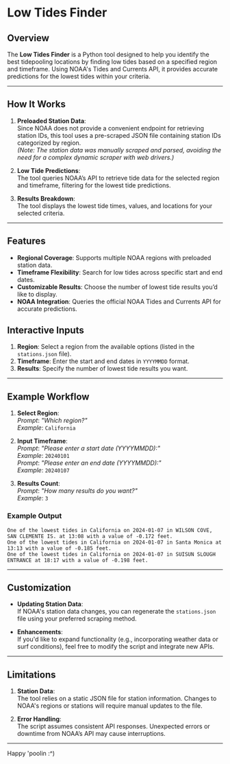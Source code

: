 # **Low Tides Finder**

## **Overview**
The **Low Tides Finder** is a Python tool designed to help you identify the best tidepooling locations by finding low tides based on a specified region and timeframe. Using NOAA's Tides and Currents API, it provides accurate predictions for the lowest tides within your criteria.

---

## **How It Works**
1. **Preloaded Station Data**:  
   Since NOAA does not provide a convenient endpoint for retrieving station IDs, this tool uses a pre-scraped JSON file containing station IDs categorized by region.  
   *(Note: The station data was manually scraped and parsed, avoiding the need for a complex dynamic scraper with web drivers.)*

2. **Low Tide Predictions**:  
   The tool queries NOAA’s API to retrieve tide data for the selected region and timeframe, filtering for the lowest tide predictions.

3. **Results Breakdown**:  
   The tool displays the lowest tide times, values, and locations for your selected criteria.

---

## **Features**
- **Regional Coverage**: Supports multiple NOAA regions with preloaded station data.  
- **Timeframe Flexibility**: Search for low tides across specific start and end dates.  
- **Customizable Results**: Choose the number of lowest tide results you’d like to display.  
- **NOAA Integration**: Queries the official NOAA Tides and Currents API for accurate predictions.  

## **Interactive Inputs**
1. **Region**: Select a region from the available options (listed in the `stations.json` file).  
2. **Timeframe**: Enter the start and end dates in `YYYYMMDD` format.  
3. **Results**: Specify the number of lowest tide results you want.  

---

## **Example Workflow**

1. **Select Region**:  
   *Prompt*: *"Which region?"*  
   *Example*: `California`  

2. **Input Timeframe**:  
   *Prompt*: *"Please enter a start date (YYYYMMDD):"*  
   *Example*: `20240101`  
   *Prompt*: *"Please enter an end date (YYYYMMDD):"*  
   *Example*: `20240107`  

3. **Results Count**:  
   *Prompt*: *"How many results do you want?"*  
   *Example*: `3`  

### **Example Output**
```
One of the lowest tides in California on 2024-01-07 in WILSON COVE, SAN CLEMENTE IS. at 13:08 with a value of -0.172 feet.
One of the lowest tides in California on 2024-01-07 in Santa Monica at 13:13 with a value of -0.185 feet.
One of the lowest tides in California on 2024-01-07 in SUISUN SLOUGH ENTRANCE at 18:17 with a value of -0.198 feet.
```

---

## **Customization**
- **Updating Station Data**:  
   If NOAA's station data changes, you can regenerate the `stations.json` file using your preferred scraping method.  

- **Enhancements**:  
   If you'd like to expand functionality (e.g., incorporating weather data or surf conditions), feel free to modify the script and integrate new APIs.  

---

## **Limitations**
1. **Station Data**:  
   The tool relies on a static JSON file for station information. Changes to NOAA's regions or stations will require manual updates to the file.  

2. **Error Handling**:  
   The script assumes consistent API responses. Unexpected errors or downtime from NOAA’s API may cause interruptions.  

---


Happy 'poolin :^)
